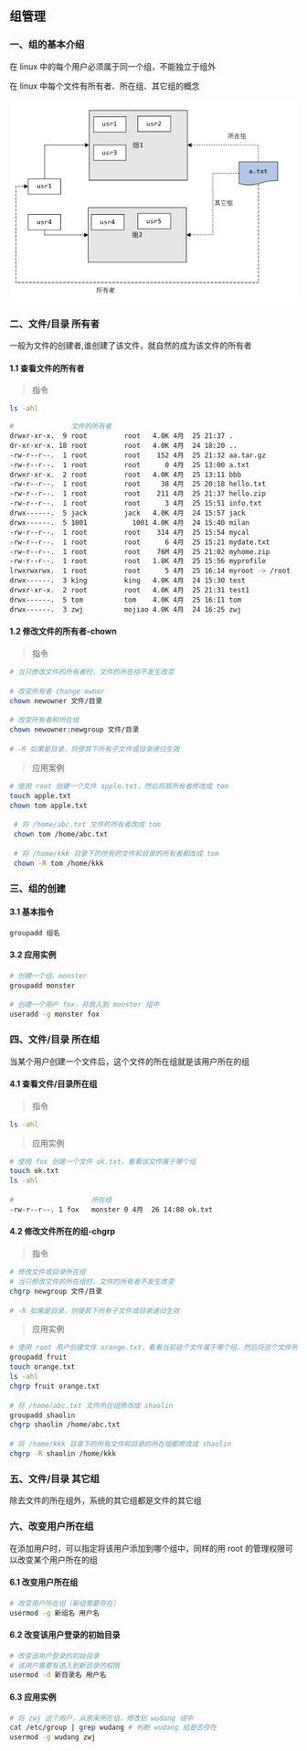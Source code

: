 ## 组管理

### 一、组的基本介绍

在 linux 中的每个用户必须属于同一个组，不能独立于组外

在 linux 中每个文件有所有者、所在组、其它组的概念

![1650951120796](组管理.assets/1650951120796.png)



### 二、文件/目录 所有者

一般为文件的创建者,谁创建了该文件，就自然的成为该文件的所有者

#### 1.1 查看文件的所有者

> 指令

```bash
ls -ahl
```



```bash
#		       文件的所有者
drwxr-xr-x.  9 root 		root   4.0K 4月  25 21:37 .
dr-xr-xr-x. 18 root 		root   4.0K 4月  24 18:20 ..
-rw-r--r--.  1 root 		root    152 4月  25 21:32 aa.tar.gz
-rw-r--r--.  1 root 		root      0 4月  25 13:00 a.txt
drwxr-xr-x.  2 root 		root   4.0K 4月  25 13:11 bbb
-rw-r--r--.  1 root 		root     38 4月  25 20:18 hello.txt
-rw-r--r--.  1 root 		root    211 4月  25 21:37 hello.zip
-rw-r--r--.  1 root 		root      3 4月  25 15:51 info.txt
drwx------.  5 jack 		jack   4.0K 4月  24 15:57 jack
drwx------.  5 1001 		  1001 4.0K 4月  24 15:40 milan
-rw-r--r--.  1 root 		root    314 4月  25 15:54 mycal
-rw-r--r--.  1 root 		root      6 4月  25 15:21 mydate.txt
-rw-r--r--.  1 root 		root    76M 4月  25 21:02 myhome.zip
-rw-r--r--.  1 root 		root   1.8K 4月  25 15:56 myprofile
lrwxrwxrwx.  1 root 		root      5 4月  25 16:14 myroot -> /root
drwx------.  3 king 		king   4.0K 4月  24 15:30 test
drwxr-xr-x.  2 root 		root   4.0K 4月  25 21:31 test1
drwx------.  5 tom  		tom    4.0K 4月  25 16:11 tom
drwx------.  3 zwj  		mojiao 4.0K 4月  24 16:25 zwj
```



#### 1.2 修改文件的所有者-chown

> 指令

```bash
# 当只修改文件的所有者时，文件的所在组不发生改变

# 改变所有者 change owner
chown newowner 文件/目录

# 改变所有者和所在组
chown newowner:newgroup 文件/目录

# -R 如果是目录，则使其下所有子文件或目录递归生效
```



> 应用案例

```bash
# 使用 root 创建一个文件 apple.txt，然后将其所有者修改成 tom
touch apple.txt
chown tom apple.txt

 # 将 /home/abc.txt 文件的所有者改成 tom
 chown tom /home/abc.txt
 
 # 将 /home/kkk 目录下的所有的文件和目录的所有者都改成 tom
 chown -R tom /home/kkk
```





### 三、组的创建

#### 3.1 基本指令

```bash
groupadd 组名
```



#### 3.2 应用实例

```bash
# 创建一个组，monster
groupadd monster

# 创建一个用户 fox，并放入到 monster 组中
useradd -g monster fox
```





### 四、文件/目录 所在组

当某个用户创建一个文件后，这个文件的所在组就是该用户所在的组

#### 4.1 查看文件/目录所在组

> 指令

```bash
ls -ahl
```



> 应用实例

```bash
# 使用 fox 创建一个文件 ok.txt，看看该文件属于哪个组
touch ok.txt
ls -ahl

#					所在组
-rw-r--r--. 1 fox 	monster 0 4月  26 14:08 ok.txt
```





#### 4.2 修改文件所在的组-chgrp

> 指令

```bash
# 修改文件或目录所在组
# 当只修改文件的所在组时，文件的所有者不发生改变
chgrp newgroup 文件/目录

# -R 如果是目录，则使其下所有子文件或目录递归生效
```



> 应用实例

```bash
# 使用 root 用户创建文件 orange.txt，看看当前这个文件属于哪个组，然后将这个文件所在组修改到 fruit 组
groupadd fruit
touch orange.txt
ls -ahl
chgrp fruit orange.txt

# 将 /home/abc.txt 文件所在组修改成 shaolin
groupadd shaolin
chgrp shaolin /home/abc.txt

# 将 /home/kkk 目录下的所有文件和目录的所在组都修改成 shaolin
chgrp -R shaolin /home/kkk
```





### 五、文件/目录 其它组

除去文件的所在组外，系统的其它组都是文件的其它组



### 六、改变用户所在组

在添加用户时，可以指定将该用户添加到哪个组中，同样的用 root 的管理权限可以改变某个用户所在的组

#### 6.1 改变用户所在组

```bash
# 改变用户所在组（新组需要存在）
usermod -g 新组名 用户名
```



#### 6.2 改变该用户登录的初始目录

```bash
# 改变该用户登录的初始目录
# 该用户需要有进入到新目录的权限
usermod -d 新目录名 用户名
```



#### 6.3 应用实例

```bash
# 将 zwj 这个用户，从原来所在组，修改到 wudang 组中
cat /etc/group | grep wudang # 判断 wudang 组是否存在
usermod -g wudang zwj
```

























































